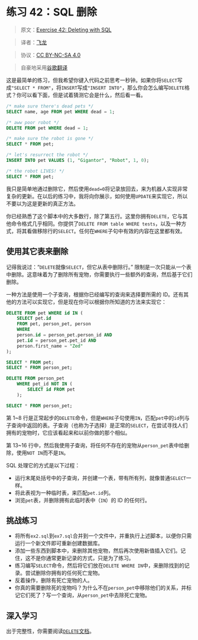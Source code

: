 # 练习 42：SQL 删除

> 原文：[Exercise 42: Deleting with SQL](https://learncodethehardway.org/more-python-book/ex42.html)

> 译者：[飞龙](https://github.com/wizardforcel)

> 协议：[CC BY-NC-SA 4.0](http://creativecommons.org/licenses/by-nc-sa/4.0/)

> 自豪地采用[谷歌翻译](https://translate.google.cn/)

这是最简单的练习，但我希望你键入代码之前思考一秒钟。如果你将`SELECT`写成`"SELECT * FROM"`，将`INSERT`写成`"INSERT INTO"`，那么你会怎么编写`DELETE`格式？你可以看下面，但是试着猜测它会是什么，然后看一看。

```sql
/* make sure there's dead pets */
SELECT name, age FROM pet WHERE dead = 1;

/* aww poor robot */
DELETE FROM pet WHERE dead = 1;

/* make sure the robot is gone */
SELECT * FROM pet;

/* let's resurrect the robot */
INSERT INTO pet VALUES (1, "Gigantor", "Robot", 1, 0);

/* the robot LIVES! */
SELECT * FROM pet;
```

我只是简单地通过删除它，然后使用`dead=0`将记录放回去，来为机器人实现非常复杂的更新。在以后的练习中，我将向你展示，如何使用`UPDATE`来实现它，所以不要以为这是更新的真正方法。

你已经熟悉了这个脚本中的大多数行，除了第五行。这里你拥有`DELETE`，它与其他命令格式几乎相同。你提供了`DELETE FROM table WHERE tests`，以及一种方式，将其看做移除行的`SELECT`。任何在`WHERE`子句中有效的内容在这里都有效。

## 使用其它表来删除

记得我说过：“`DELETE`就像`SELECT`，但它从表中删除行。” 限制是一次只能从一个表中删除。这意味着为了删除所有宠物，你需要执行一些额外的查询，然后基于它们删除。

一种方法是使用一个子查询，根据你已经编写的查询来选择要所需的 ID。还有其他的方法可以实现它，但是现在你可以根据你所知道的方法来实现它：

```sql
DELETE FROM pet WHERE id IN (
    SELECT pet.id
    FROM pet, person_pet, person
    WHERE
    person.id = person_pet.person_id AND
    pet.id = person_pet.pet_id AND
    person.first_name = "Zed"
);

SELECT * FROM pet;
SELECT * FROM person_pet;

DELETE FROM person_pet
    WHERE pet_id NOT IN (
        SELECT id FROM pet
    );

SELECT * FROM person_pet;
```

第 1~8 行是正常起步的`DELETE`命令，但是`WHERE`子句使用`IN`，匹配`pet`中的`id`列与子查询中返回的表。子查询（也称为子选择）是正常的`SELECT`，在尝试寻找人们拥有的宠物时，它应该看起来和以前你做的那个相似。

第 13~16 行中，然后我使用子查询，将任何不存在的宠物从`person_pet`表中给删除，使用`NOT IN`而不是`IN`。

SQL 处理它的方式是以下过程：

+   运行末尾处括号中的子查询，并创建一个表，带有所有列，就像普通`SELECT`一样。
+   将此表视为一种临时表，来匹配`pet.id`列。
+   浏览`pet`表，并删除拥有此临时表中（`IN`）的 ID 的任何行。

## 挑战练习

+   将所有`ex2.sql`到`ex7.sql`合并到一个文件中，并重执行上述脚本，以便你只需运行一个新文件即可重新创建数据库。
+   添加一些东西到脚本中，来删除其他宠物，然后再次使用新值插入它们。记住，这不是你通常更新记录的方式，只是为了练习。
+   练习编写`SELECT`命令，然后将它们放在`DELETE WHERE IN`中，来删除找到的记录。尝试删除你拥有的任何死亡宠物。
+   反着操作，删除有死亡宠物的人。
+   你真的需要删除死的宠物吗？为什么不在`person_pet`中移除他们的关系，并标记它们死了？写一个查询，从`person_pet`中去除死亡宠物。

## 深入学习

出于完整性，你需要阅读[`DELETE`文档](https://sqlite.org/lang_delete.html)。
